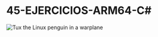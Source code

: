 # 45-EJERCICIOS-ARM64-C#
![Tux the Linux penguin in a warplane](https://github.com/user-attachments/assets/3ad9ee27-42b2-4ea2-9775-7f544f76acf5)
